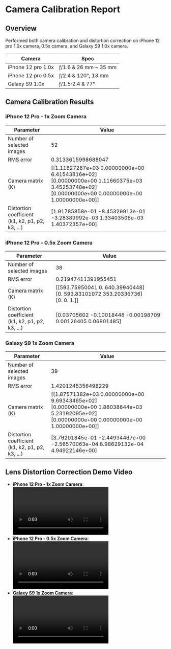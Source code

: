 # Camera Calibration Report

## Overview

Performed both camera calibration and distortion correction on iPhone 12 pro 1.0x camera, 0.5x camera, and Galaxy S9 1.0x camera.

| Camera              | Spec                    |
|---------------------|-------------------------|
| iPhone 12 pro 1.0x  |  ƒ/1.6 & 26 mm ~ 35 mm  |
| iPhone 12 pro 0.5x  |  ƒ/2.4 & 120°, 13 mm    |
| Galaxy S9 1.0x      |  ƒ/1.5·2.4 & 77°        |

## Camera Calibration Results

### iPhone 12 Pro - 1x Zoom Camera

| Parameter | Value |
|-----------|-------|
| Number of selected images | 52 |
| RMS error | 0.3133615998688047 |
| Camera matrix (K) | [[1.11627287e+03 0.00000000e+00 6.41543816e+02]<br>[0.00000000e+00 1.11660375e+03 3.45253748e+02]<br>[0.00000000e+00 0.00000000e+00 1.00000000e+00]] |
| Distortion coefficient<br>(k1, k2, p1, p2, k3, ...) | [1.91785858e-01 -8.45329913e-01 -3.28389992e-03 1.33403506e-03 1.40372357e+00] |

### iPhone 12 Pro - 0.5x Zoom Camera

| Parameter | Value |
|-----------|-------|
| Number of selected images | 38 |
| RMS error | 0.21947411391955451 |
| Camera matrix (K) | [[593.75950041 0. 640.39940448]<br>[0. 593.83101072 353.20336736]<br>[0. 0. 1.]] |
| Distortion coefficient<br>(k1, k2, p1, p2, k3, ...) | [0.03705602 -0.10018448 -0.00198709 0.00126405 0.06901485] |

### Galaxy S9 1x Zoom Camera

| Parameter | Value |
|-----------|-------|
| Number of selected images | 39 |
| RMS error | 1.4201245356498229 |
| Camera matrix (K) | [[1.87571382e+03 0.00000000e+00 9.69343465e+02]<br>[0.00000000e+00 1.88038644e+03 5.23192095e+02]<br>[0.00000000e+00 0.00000000e+00 1.00000000e+00]] |
| Distortion coefficient<br>(k1, k2, p1, p2, k3, ...) | [3.76201845e-01 -2.44934467e+00 -2.56570063e-04 8.98629132e-04 4.94922146e+00] |

## Lens Distortion Correction Demo Video
- **iPhone 12 Pro - 1x Zoom Camera**:  
  ![Demo video](media/checkerboard_1x.avi)
- **iPhone 12 Pro - 0.5x Zoom Camera**:  
  ![Demo video](media/checkerboard_05x.avi)
- **Galaxy S9 1x Zoom Camera**:  
  ![Demo video](media/checkerboard_android.avi)  